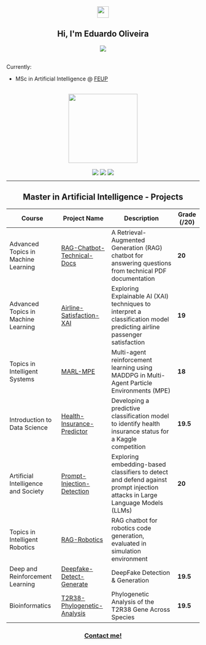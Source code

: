 <div align = "center">
<img href="center" src="https://raw.githubusercontent.com/MartinHeinz/MartinHeinz/master/wave.gif" width="30px">
<h2 align = "center" >Hi, I'm Eduardo Oliveira </h2>
  <img src="https://komarev.com/ghpvc/?username=eduardooliveiraps&color=blue&style=for-the-badge"></img>
</div>
<br>

Currently:
- MSc in Artificial Intelligence @ [FEUP](https://sigarra.up.pt/feup/pt/web_page.inicial) <br>

<br>

<div align="center">
  <!-- <img height="180em" src="https://github-readme-stats.vercel.app/api?username=eduardooliveiraps&show_icons=true&theme=dracula&include_all_commits=true&count_private=true"/> -->
  <img height="180em" src="https://github-readme-stats.vercel.app/api/top-langs/?username=eduardooliveiraps&layout=compact&langs_count=7&theme=dracula"/>   
</div>

<p align = "center">
<img align="center" src="https://img.shields.io/badge/Operating%20System-Windows-informational?style=flat&logo=Windows&logoColor=white&color=0078D6">
<img align="center" src="https://img.shields.io/badge/Tools for coding -Git-informational?style=flat&logo=Git&logoColor=white&color=4293F2">
<img align="center" src="https://img.shields.io/badge/Editors-Visual Studio Code -informational?style=flat&logo=visual-studio-code&logoColor=white&color=42F29E">
</p>

---

<h2 align="center">Master in Artificial Intelligence - Projects</h2>

<p align="center">

| **Course**                          | **Project Name**                          | **Description**                                                                                   | **Grade (/20)** |
|-------------------------------------|-------------------------------------------|---------------------------------------------------------------------------------------------------|-----------------|
| Advanced Topics in Machine Learning | [RAG-Chatbot-Technical-Docs](https://github.com/eduardooliveiraps/RAG-Chatbot-Technical-Docs) | A Retrieval-Augmented Generation (RAG) chatbot for answering questions from technical PDF documentation | **20** |
| Advanced Topics in Machine Learning | [Airline-Satisfaction-XAI](https://github.com/eduardooliveiraps/Airline-Satisfaction-XAI) | Exploring Explainable AI (XAI) techniques to interpret a classification model predicting airline passenger satisfaction | **19** |
| Topics in Intelligent Systems       | [MARL-MPE](https://github.com/eduardooliveiraps/MARL-MPE) | Multi-agent reinforcement learning using MADDPG in Multi-Agent Particle Environments (MPE) | **18** | 
| Introduction to Data Science        | [Health-Insurance-Predictor](https://github.com/eduardooliveiraps/HealthInsurancePredictor) | Developing a predictive classification model to identify health insurance status for a Kaggle competition | **19.5** |
| Artificial Intelligence and Society | [Prompt-Injection-Detection](https://github.com/eduardooliveiraps/prompt-injection-detection) | Exploring embedding-based classifiers to detect and defend against prompt injection attacks in Large Language Models (LLMs) | **20** |
| Topics in Intelligent Robotics | [RAG-Robotics](https://github.com/eduardooliveiraps/rag-robotics) | RAG chatbot for robotics code generation, evaluated in simulation environment |  |
| Deep and Reinforcement Learning | [Deepfake-Detect-Generate](https://github.com/eduardooliveiraps/deepfake-detect-generate) | DeepFake Detection & Generation | **19.5** |
| Bioinformatics | [T2R38-Phylogenetic-Analysis](https://github.com/eduardooliveiraps/T2R38-Phylogenetic-Analysis) | Phylogenetic Analysis of the T2R38 Gene Across Species | **19.5** |
</p>






<h3 align = "center" ><a href="mailto:up202108690@up.pt">Contact me!</a></h3>
